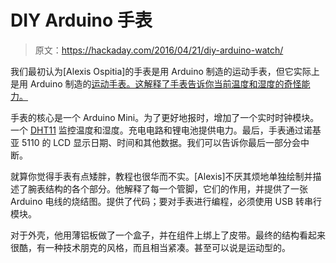 # DIY Arduino 手表

> 原文：<https://hackaday.com/2016/04/21/diy-arduino-watch/>

我们最初认为[Alexis Ospitia]的手表是用 Arduino 制造的运动手表，但它实际上是用 Arduino 制造的[运动手表。这解释了手表告诉你当前温度和湿度的奇怪能力。](http://www.instructables.com/id/Arduino-Watch-Sport/?ALLSTEPS)

手表的核心是一个 Arduino Mini。为了更好地报时，增加了一个实时时钟模块。一个 [DHT11](http://hackaday.com/2012/01/11/dht11-humidity-and-temperature-sensor-package/) 监控温度和湿度。充电电路和锂电池提供电力。最后，手表通过诺基亚 5110 的 LCD 显示日期、时间和其他数据。我们可以告诉你最后一部分会中断。

就算你觉得手表有点矮胖，教程也很华而不实。[Alexis]不厌其烦地单独绘制并描述了腕表结构的各个部分。他解释了每一个管脚，它们的作用，并提供了一张 Arduino 电线的烧结图。提供了代码；要对手表进行编程，必须使用 USB 转串行模块。

对于外壳，他用薄铝板做了一个盒子，并在组件上绑上了皮带。最终的结构看起来很酷，有一种技术朋克的风格，而且相当紧凑。甚至可以说是运动型的。